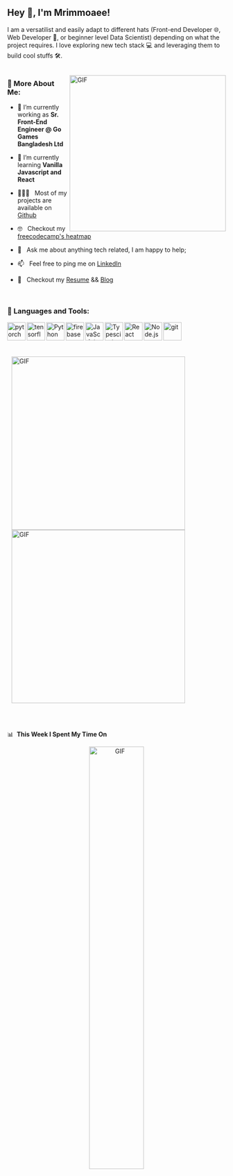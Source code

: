 ## Hey 👋, I'm Mrimmoaee!

I am a versatilist and easily adapt to different hats (Front-end Developer 🌐, Web Developer 📱, or beginner level Data Scientist) depending on what the project requires. I love exploring new tech stack 💻 and leveraging them to build cool stuffs 🛠️. 
<br/>
<br/>

<img align="right" alt="GIF" src="https://raw.githubusercontent.com/lauragift21/lauragift21/master/code.gif" width="360px"/>
  
### 🧐 More About Me:

- 🔭 I’m currently working as **Sr. Front-End Engineer @ Go Games Bangladesh Ltd**
- 🌱 I’m currently learning **Vanilla Javascript and React**
- 👨🏻‍💻 &nbsp; Most of my projects are available on [Github](https://github.com/mrimmoaee?tab=repositories)
- 🤓 &nbsp; Checkout my [freecodecamp's heatmap](https://www.freecodecamp.org/mrimmoaee)
- 💬 &nbsp; Ask me about anything tech related, I am happy to help;
- 📫 &nbsp; Feel free to ping me on [LinkedIn](https://www.linkedin.com/in/mrimmoaee-shamee/)
- 📝 &nbsp; Checkout my [Resume](https://drive.google.com/file/d/1Mi4nU4516eOZ_8ttbwTae7s4g4OYeQxT/view?usp=sharing) && [Blog](https://medium.com/@mrimmoaee)


  <!-- 📫 How to reach me:
  **[Twitter](), [Instagram](https://www.linkedin.com/in/mrimmoaee-shamee/)** -->

<br>

### 🔨 Languages and Tools:
<a href="https://pytorch.org/" target="_blank"> <img align="left" src="https://raw.githubusercontent.com/rahul-jha98/github_readme_icons/main/language_and_tools/square/pytorch/pytorch.svg" alt="pytorch" height="42px"/> </a> 
<a href="https://www.tensorflow.org" target="_blank"> <img align="left" src="https://raw.githubusercontent.com/rahul-jha98/github_readme_icons/main/language_and_tools/square/tensorflow/tensorflow.svg" alt="tensorflow" height="42px"/> </a> 
<a href="https://www.python.org" target="_blank"><img align="left" alt="Python" height ="42px" src="https://raw.githubusercontent.com/rahul-jha98/github_readme_icons/main/language_and_tools/square/python/python.svg"></a>
<a href="https://firebase.google.com/" target="_blank"> <img align="left" src="https://raw.githubusercontent.com/rahul-jha98/github_readme_icons/main/language_and_tools/square/firebase/firebase.svg" alt="firebase" height ="42px"/> </a>
<a href="https://developer.mozilla.org/en-US/docs/Web/JavaScript" target="_blank"> <img align="left" alt="JavaScript" height ="42px"  src="https://raw.githubusercontent.com/rahul-jha98/github_readme_icons/main/language_and_tools/square/javascript/javascript.svg"> </a>
<a href="https://www.typescriptlang.org/" target="_blank"><img align="left" alt="Typescirpt" height ="42px" src="https://raw.githubusercontent.com/rahul-jha98/github_readme_icons/main/language_and_tools/square/typescript/typescript.svg"></a>
<a href="https://reactjs.org/" target="_blank"> <img align="left" alt="React" height ="42px" src="https://raw.githubusercontent.com/rahul-jha98/github_readme_icons/main/language_and_tools/square/react/react.svg"></a>
<a href="https://nodejs.org" target="_blank"><img align="left" alt="Node.js" height ="42px" src="https://raw.githubusercontent.com/rahul-jha98/github_readme_icons/main/language_and_tools/square/node/node.svg"></a>
<a href="https://git-scm.com/" target="_blank"> <img src="https://raw.githubusercontent.com/rahul-jha98/github_readme_icons/main/language_and_tools/square/git-scm/git-scm.svg" align="left" alt="git" height='42px'/> </a>

<br>
<br>

&nbsp;<div style="margin: 10px;">
  <img src="https://github-readme-stats.vercel.app/api?username=mrimmoaee&show_icons=true&hide_border=true&theme=dark" alt="GIF" width="400px" align="left">
  <img src="https://leetcard.jacoblin.cool/mrimmoaeeahmed?font=patrick_hand" alt="GIF" width="400px"  align="center">
</div>

<br>
<br>


📊 &nbsp;**This Week I Spent My Time On**
<br>
<div style="text-align:center;">
   <img src="https://wakatime.com/share/@mrimmoaee/c7c2a3f6-8fa7-4275-b0d9-e10cc73cb1bf.svg" alt="GIF" style="width:50%">
</div>






  



